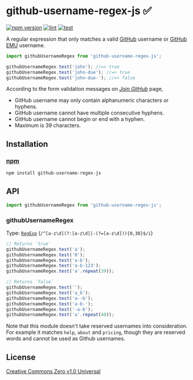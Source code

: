 # github-username-regex-js ✅

[![npm version](https://img.shields.io/npm/v/github-username-regex-js.svg)](https://www.npmjs.com/package/github-username-regex-js) [![lint](https://github.com/GrantBirki/github-username-regex-js/actions/workflows/lint.yml/badge.svg)](https://github.com/GrantBirki/github-username-regex-js/actions/workflows/lint.yml) [![test](https://github.com/GrantBirki/github-username-regex-js/actions/workflows/test.yml/badge.svg)](https://github.com/GrantBirki/github-username-regex-js/actions/workflows/test.yml)

A regular expression that only matches a valid [GitHub](https://github.com/) username or [GitHub EMU](https://docs.github.com/en/enterprise-cloud@latest/admin/identity-and-access-management/understanding-iam-for-enterprises/about-enterprise-managed-users) username.

```javascript
import githubUsernameRegex from 'github-username-regex-js';

githubUsernameRegex.test('john'); //=> true
githubUsernameRegex.test('john-due'); //=> true
githubUsernameRegex.test('john-due-'); //=> false
```

According to the form validation messages on [*Join GitHub*](https://github.com/join) page,

* GitHub username may only contain alphanumeric characters or hyphens.
* GitHub username cannot have multiple consecutive hyphens.
* GitHub username cannot begin or end with a hyphen.
* Maximum is 39 characters.

## Installation

### [npm](https://www.npmjs.com/)

```bash
npm install github-username-regex-js
```

## API

```javascript
import githubUsernameRegex from 'github-username-regex-js';
```

### githubUsernameRegex

Type: [`RegExp`](https://developer.mozilla.org/docs/Web/JavaScript/Guide/Regular_Expressions) (`/^[a-z\d](?:[a-z\d]|-(?=[a-z\d])){0,38}$/i`)

```javascript
// Returns `true`
githubUsernameRegex.test('a');
githubUsernameRegex.test('0');
githubUsernameRegex.test('a-b');
githubUsernameRegex.test('a-b-123');
githubUsernameRegex.test('a'.repeat(39));

// Returns `false`
githubUsernameRegex.test('');
githubUsernameRegex.test('a_b');
githubUsernameRegex.test('a--b');
githubUsernameRegex.test('a-b-');
githubUsernameRegex.test('-a-b');
githubUsernameRegex.test('a'.repeat(40));
```

Note that this module doesn't take reserved usernames into consideration. For example it matches `help`, `about` and `pricing`, though they are reserved words and cannot be used as Github usernames.

## License

[Creative Commons Zero v1.0 Universal](https://creativecommons.org/publicdomain/zero/1.0/deed)
